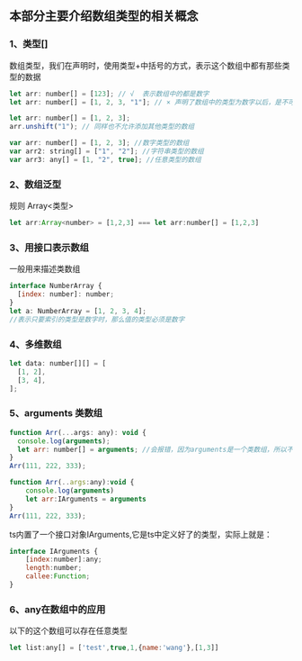 ## 本部分主要介绍数组类型的相关概念</br>

### 1、类型[]

数组类型，我们在声明时，使用类型+中括号的方式，表示这个数组中都有那些类型的数据

```js
let arr: number[] = [123]; // √  表示数组中的都是数字
let arr: number[] = [1, 2, 3, "1"]; // × 声明了数组中的类型为数字以后，是不可以出现字符串的形式的

let arr: number[] = [1, 2, 3];
arr.unshift("1"); // 同样也不允许添加其他类型的数组

var arr: number[] = [1, 2, 3]; //数字类型的数组
var arr2: string[] = ["1", "2"]; //字符串类型的数组
var arr3: any[] = [1, "2", true]; //任意类型的数组
```

### 2、数组泛型

规则 Array<类型>

```js
let arr:Array<number> = [1,2,3] === let arr:number[] = [1,2,3]
```

### 3、用接口表示数组

一般用来描述类数组

```js
interface NumberArray {
  [index: number]: number;
}
let a: NumberArray = [1, 2, 3, 4];
//表示只要索引的类型是数字时，那么值的类型必须是数字
```

### 4、多维数组

```js
let data: number[][] = [
  [1, 2],
  [3, 4],
];
```

### 5、arguments 类数组

```js
function Arr(...args: any): void {
  console.log(arguments);
  let arr: number[] = arguments; //会报错，因为arguments是一个类数组，所以不能用这种方式
}
Arr(111, 222, 333);
```

```js
function Arr(..args:any):void {
    console.log(arguments)
    let arr:IArguments = arguments
}
Arr(111, 222, 333);
```
ts内置了一个接口对象IArguments,它是ts中定义好了的类型，实际上就是：
```js
interface IArguments {
    [index:number]:any;
    length:number;
    callee:Function;
}
```

### 6、any在数组中的应用
以下的这个数组可以存在任意类型
```js
let list:any[] = ['test',true,1,{name:'wang'},[1,3]]
```